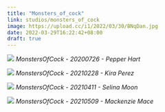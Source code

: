 ```yaml
---
title: "Monsters_of_cock"
link: studios/monsters_of_cock
image: https://upload.cc/i1/2022/03/30/BNqDan.jpg
date: 2022-03-29T16:22:42+08:00
draft: true
---
```


![](https://upload.cc/i1/2022/03/29/XUIJA0.jpg)
*MonstersOfCock - 20200726 - Pepper Hart*

![](https://upload.cc/i1/2022/03/29/s6meLH.jpg)
*MonstersOfCock - 20210228 - Kira Perez*

![](https://upload.cc/i1/2022/03/29/PLm41W.jpg)
*MonstersOfCock - 20210411 - Selina Moon*

![](https://upload.cc/i1/2022/03/29/jtzLWA.jpg)
*MonstersOfCock - 20210509 - Mackenzie Mace*
